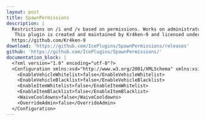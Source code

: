 ```yaml
---
layout: post
title: SpawnPermissions
description: |
  Restrictions on /i and /v based on permissions. Works on administrators. Cooldowns only trigger when the command is successful.
   This plugin is created and maintained by Kr4ken-9 and licensed under the GNU General Public License v3.0.
  https://github.com/Kr4ken-9
download: 'https://github.com/IcePlugins/SpawnPermissions/releases'
github: 'https://github.com/IcePlugins/SpawnPermissions/'
documentation_block: |
  <?xml version="1.0" encoding="utf-8"?>
  <Configuration xmlns:xsd="http://www.w3.org/2001/XMLSchema" xmlns:xsi="http://www.w3.org/2001/XMLSchema-instance">
    <EnableVehicleWhitelist>false</EnableVehicleWhitelist>
    <EnableVehicleBlacklist>false</EnableVehicleBlacklist>
    <EnableItemWhitelist>false</EnableItemWhitelist>
    <EnableItemBlacklist>false</EnableItemBlacklist>
    <WaiveCooldowns>false</WaiveCooldowns>
    <OverrideAdmin>false</OverrideAdmin>
  </Configuration>
---
```

